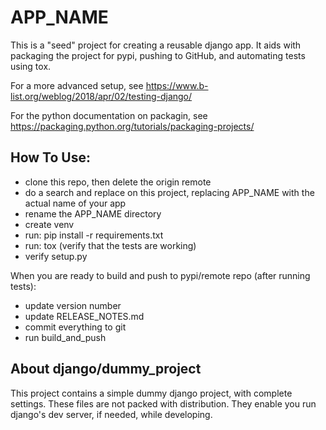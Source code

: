 # APP_NAME

This is a "seed" project for creating a reusable django app.
It aids with packaging the project for pypi, pushing to GitHub, and automating tests using tox.

For a more advanced setup, see https://www.b-list.org/weblog/2018/apr/02/testing-django/

For the python documentation on packagin, see https://packaging.python.org/tutorials/packaging-projects/

## How To Use:
- clone this repo, then delete the origin remote
- do a search and replace on this project, replacing APP_NAME with the actual name of your app
- rename the APP_NAME directory
- create venv
- run: pip install -r requirements.txt
- run: tox (verify that the tests are working)
- verify setup.py

When you are ready to build and push to pypi/remote repo (after running tests):
- update version number
- update RELEASE_NOTES.md
- commit everything to git
- run build_and_push

## About django/dummy_project

This project contains a simple dummy django project, with complete settings. These files are not packed with distribution. They enable you run django's dev server, if needed, while developing.
